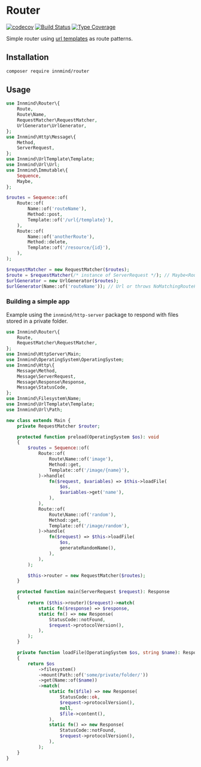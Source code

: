 # Router

[![codecov](https://codecov.io/gh/Innmind/Router/branch/develop/graph/badge.svg?branch=master)](https://codecov.io/gh/Innmind/Router)
[![Build Status](https://github.com/Innmind/Router/workflows/CI/badge.svg)](https://github.com/Innmind/Router/actions?query=workflow%3ACI)
[![Type Coverage](https://shepherd.dev/github/Innmind/Router/coverage.svg)](https://shepherd.dev/github/Innmind/Router)

Simple router using [url templates](https://github.com/Innmind/UrlTemplate) as route patterns.

## Installation

```sh
composer require innmind/router
```

## Usage

```php
use Innmind\Router\{
    Route,
    Route\Name,
    RequestMatcher\RequestMatcher,
    UrlGenerator\UrlGenerator,
};
use Innmind\Http\Message\{
    Method,
    ServerRequest,
};
use Innmind\UrlTemplate\Template;
use Innmind\Url\Url;
use Innmind\Immutable\{
    Sequence,
    Maybe,
};

$routes = Sequence::of(
    Route::of(
        Name::of('routeName'),
        Method::post,
        Template::of('/url{/template}'),
    ),
    Route::of(
        Name::of('anotherRoute'),
        Method::delete,
        Template::of('/resource/{id}'),
    ),
);

$requestMatcher = new RequestMatcher($routes);
$route = $requestMatcher(/* instance of ServerRequest */); // Maybe<Route>
$urlGenerator = new UrlGenerator($routes);
$urlGenerator(Name::of('routeName')); // Url or throws NoMatchingRouteFound
```

### Building a simple app

Example using the `innmind/http-server` package to respond with files stored in a private folder.

```php
use Innmind\Router\{
    Route,
    RequestMatcher\RequestMatcher,
};
use Innmind\HttpServer\Main;
use Innmind\OperatingSystem\OperatingSystem;
use Innmind\Http\{
    Message\Method,
    Message\ServerRequest,
    Message\Response\Response,
    Message\StatusCode,
};
use Innmind\Filesystem\Name;
use Innmind\UrlTemplate\Template;
use Innmind\Url\Path;

new class extends Main {
    private RequestMatcher $router;

    protected function preload(OperatingSystem $os): void
    {
        $routes = Sequence::of(
            Route::of(
                Route\Name::of('image'),
                Method::get,
                Template::of('/image/{name}'),
            )->handle(
                fn($request, $variables) => $this->loadFile(
                    $os,
                    $variables->get('name'),
                ),
            ),
            Route::of(
                Route\Name::of('random'),
                Method::get,
                Template::of('/image/random'),
            )->handle(
                fn($request) => $this->loadFile(
                    $os,
                    generateRandomName(),
                ),
            ),
        );

        $this->router = new RequestMatcher($routes);
    }

    protected function main(ServerRequest $request): Response
    {
        return ($this->router)($request)->match(
            static fn($response) => $response,
            static fn() => new Response(
                StatusCode::notFound,
                $request->protocolVersion(),
            ),
        );
    }

    private function loadFile(OperatingSystem $os, string $name): Response
    {
        return $os
            ->filesystem()
            ->mount(Path::of('some/private/folder/'))
            ->get(Name::of($name))
            ->match(
                static fn($file) => new Response(
                    StatusCode::ok,
                    $request->protocolVersion(),
                    null,
                    $file->content(),
                ),
                static fn() => new Response(
                    StatusCode::notFound,
                    $request->protocolVersion(),
                ),
            );
    }
}
```
